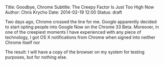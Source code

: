 Title: Goodbye, Chrome
Subtitle: The Creepy Factor Is Just Too High Now
Author: Chris Krycho
Date: 2014-02-19 12:00
Status: draft

Two days ago, Chrome crossed the line for me. Google apparently decided to start opting people into Google Now on the Chrome 33 Beta. Moreover, in one of the creepiest moments I have experienced with any piece of technology, I got OS X notifications from Chrome when signed into neither Chrome itself nor 

The result: I will have a copy of the browser on my system for testing purposes, but for nothing else.